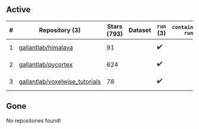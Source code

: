 ## Active
| # | Repository (3) | Stars (793) | Dataset | `run` (3) | `containers-run` | Last Modified |
| --- | --- | --- | --- | --- | --- | --- |
| 1 | [gallantlab/himalaya](https://github.com/gallantlab/himalaya) | 91 |  | :heavy_check_mark: |  | 2025-02-24 18:49:21+00:00 |
| 2 | [gallantlab/pycortex](https://github.com/gallantlab/pycortex) | 624 |  | :heavy_check_mark: |  | 2025-04-02 19:28:48+00:00 |
| 3 | [gallantlab/voxelwise_tutorials](https://github.com/gallantlab/voxelwise_tutorials) | 78 |  | :heavy_check_mark: |  | 2025-04-25 12:39:11+00:00 |

## Gone
No repositories found!
